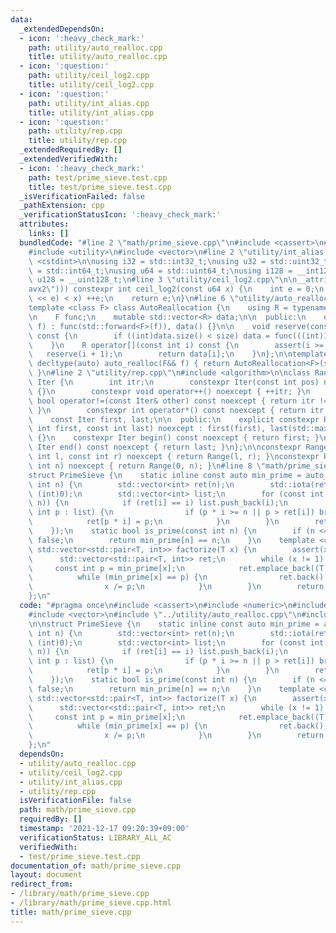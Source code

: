 ```yaml
---
data:
  _extendedDependsOn:
  - icon: ':heavy_check_mark:'
    path: utility/auto_realloc.cpp
    title: utility/auto_realloc.cpp
  - icon: ':question:'
    path: utility/ceil_log2.cpp
    title: utility/ceil_log2.cpp
  - icon: ':question:'
    path: utility/int_alias.cpp
    title: utility/int_alias.cpp
  - icon: ':question:'
    path: utility/rep.cpp
    title: utility/rep.cpp
  _extendedRequiredBy: []
  _extendedVerifiedWith:
  - icon: ':heavy_check_mark:'
    path: test/prime_sieve.test.cpp
    title: test/prime_sieve.test.cpp
  _isVerificationFailed: false
  _pathExtension: cpp
  _verificationStatusIcon: ':heavy_check_mark:'
  attributes:
    links: []
  bundledCode: "#line 2 \"math/prime_sieve.cpp\"\n#include <cassert>\n#include <numeric>\n\
    #include <utility>\n#include <vector>\n#line 2 \"utility/int_alias.cpp\"\n#include\
    \ <cstdint>\n\nusing i32 = std::int32_t;\nusing u32 = std::uint32_t;\nusing i64\
    \ = std::int64_t;\nusing u64 = std::uint64_t;\nusing i128 = __int128_t;\nusing\
    \ u128 = __uint128_t;\n#line 3 \"utility/ceil_log2.cpp\"\n\n__attribute__((target(\"\
    avx2\"))) constexpr int ceil_log2(const u64 x) {\n    int e = 0;\n    while (((u64)1\
    \ << e) < x) ++e;\n    return e;\n}\n#line 6 \"utility/auto_realloc.cpp\"\n\n\
    template <class F> class AutoReallocation {\n    using R = typename decltype(std::declval<F>()(0))::value_type;\n\
    \n    F func;\n    mutable std::vector<R> data;\n\n  public:\n    explicit AutoReallocation(F&&\
    \ f) : func(std::forward<F>(f)), data() {}\n\n    void reserve(const int size)\
    \ const {\n        if ((int)data.size() < size) data = func(((int)1 << ceil_log2(size)));\n\
    \    }\n    R operator[](const int i) const {\n        assert(i >= 0);\n     \
    \   reserve(i + 1);\n        return data[i];\n    }\n};\n\ntemplate <class F>\
    \ decltype(auto) auto_realloc(F&& f) { return AutoReallocation<F>(std::forward<F>(f));\
    \ }\n#line 2 \"utility/rep.cpp\"\n#include <algorithm>\n\nclass Range {\n    struct\
    \ Iter {\n        int itr;\n        constexpr Iter(const int pos) noexcept : itr(pos)\
    \ {}\n        constexpr void operator++() noexcept { ++itr; }\n        constexpr\
    \ bool operator!=(const Iter& other) const noexcept { return itr != other.itr;\
    \ }\n        constexpr int operator*() const noexcept { return itr; }\n    };\n\
    \    const Iter first, last;\n\n  public:\n    explicit constexpr Range(const\
    \ int first, const int last) noexcept : first(first), last(std::max(first, last))\
    \ {}\n    constexpr Iter begin() const noexcept { return first; }\n    constexpr\
    \ Iter end() const noexcept { return last; }\n};\n\nconstexpr Range rep(const\
    \ int l, const int r) noexcept { return Range(l, r); }\nconstexpr Range rep(const\
    \ int n) noexcept { return Range(0, n); }\n#line 8 \"math/prime_sieve.cpp\"\n\n\
    struct PrimeSieve {\n    static inline const auto min_prime = auto_realloc([](const\
    \ int n) {\n        std::vector<int> ret(n);\n        std::iota(ret.begin(), ret.end(),\
    \ (int)0);\n        std::vector<int> list;\n        for (const int i : rep(2,\
    \ n)) {\n            if (ret[i] == i) list.push_back(i);\n            for (const\
    \ int p : list) {\n                if (p * i >= n || p > ret[i]) break;\n    \
    \            ret[p * i] = p;\n            }\n        }\n        return ret;\n\
    \    });\n    static bool is_prime(const int n) {\n        if (n <= 1) return\
    \ false;\n        return min_prime[n] == n;\n    }\n    template <class T> static\
    \ std::vector<std::pair<T, int>> factorize(T x) {\n        assert(x > 0);\n  \
    \      std::vector<std::pair<T, int>> ret;\n        while (x != 1) {\n       \
    \     const int p = min_prime[x];\n            ret.emplace_back((T)p, 0);\n  \
    \          while (min_prime[x] == p) {\n                ret.back().second++;\n\
    \                x /= p;\n            }\n        }\n        return ret;\n    }\n\
    };\n"
  code: "#pragma once\n#include <cassert>\n#include <numeric>\n#include <utility>\n\
    #include <vector>\n#include \"../utility/auto_realloc.cpp\"\n#include \"../utility/rep.cpp\"\
    \n\nstruct PrimeSieve {\n    static inline const auto min_prime = auto_realloc([](const\
    \ int n) {\n        std::vector<int> ret(n);\n        std::iota(ret.begin(), ret.end(),\
    \ (int)0);\n        std::vector<int> list;\n        for (const int i : rep(2,\
    \ n)) {\n            if (ret[i] == i) list.push_back(i);\n            for (const\
    \ int p : list) {\n                if (p * i >= n || p > ret[i]) break;\n    \
    \            ret[p * i] = p;\n            }\n        }\n        return ret;\n\
    \    });\n    static bool is_prime(const int n) {\n        if (n <= 1) return\
    \ false;\n        return min_prime[n] == n;\n    }\n    template <class T> static\
    \ std::vector<std::pair<T, int>> factorize(T x) {\n        assert(x > 0);\n  \
    \      std::vector<std::pair<T, int>> ret;\n        while (x != 1) {\n       \
    \     const int p = min_prime[x];\n            ret.emplace_back((T)p, 0);\n  \
    \          while (min_prime[x] == p) {\n                ret.back().second++;\n\
    \                x /= p;\n            }\n        }\n        return ret;\n    }\n\
    };\n"
  dependsOn:
  - utility/auto_realloc.cpp
  - utility/ceil_log2.cpp
  - utility/int_alias.cpp
  - utility/rep.cpp
  isVerificationFile: false
  path: math/prime_sieve.cpp
  requiredBy: []
  timestamp: '2021-12-17 09:20:39+09:00'
  verificationStatus: LIBRARY_ALL_AC
  verifiedWith:
  - test/prime_sieve.test.cpp
documentation_of: math/prime_sieve.cpp
layout: document
redirect_from:
- /library/math/prime_sieve.cpp
- /library/math/prime_sieve.cpp.html
title: math/prime_sieve.cpp
---
```

